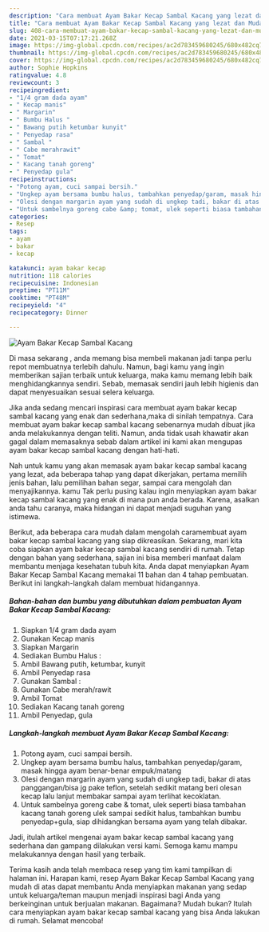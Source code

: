 ```yaml
---
description: "Cara membuat Ayam Bakar Kecap Sambal Kacang yang lezat dan Mudah Dibuat"
title: "Cara membuat Ayam Bakar Kecap Sambal Kacang yang lezat dan Mudah Dibuat"
slug: 408-cara-membuat-ayam-bakar-kecap-sambal-kacang-yang-lezat-dan-mudah-dibuat
date: 2021-03-15T07:17:21.268Z
image: https://img-global.cpcdn.com/recipes/ac2d783459680245/680x482cq70/ayam-bakar-kecap-sambal-kacang-foto-resep-utama.jpg
thumbnail: https://img-global.cpcdn.com/recipes/ac2d783459680245/680x482cq70/ayam-bakar-kecap-sambal-kacang-foto-resep-utama.jpg
cover: https://img-global.cpcdn.com/recipes/ac2d783459680245/680x482cq70/ayam-bakar-kecap-sambal-kacang-foto-resep-utama.jpg
author: Sophie Hopkins
ratingvalue: 4.8
reviewcount: 3
recipeingredient:
- "1/4 gram dada ayam"
- " Kecap manis"
- " Margarin"
- " Bumbu Halus "
- " Bawang putih ketumbar kunyit"
- " Penyedap rasa"
- " Sambal "
- " Cabe merahrawit"
- " Tomat"
- " Kacang tanah goreng"
- " Penyedap gula"
recipeinstructions:
- "Potong ayam, cuci sampai bersih."
- "Ungkep ayam bersama bumbu halus, tambahkan penyedap/garam, masak hingga ayam benar-benar empuk/matang"
- "Olesi dengan margarin ayam yang sudah di ungkep tadi, bakar di atas panggangan/bisa jg pake teflon, setelah sedikit matang beri olesan kecap lalu lanjut membakar sampai ayam terlihat kecoklatan."
- "Untuk sambelnya goreng cabe &amp; tomat, ulek seperti biasa tambahan kacang tanah goreng ulek sampai sedikit halus, tambahkan bumbu penyedap+gula, siap dihidangkan bersama ayam yang telah dibakar."
categories:
- Resep
tags:
- ayam
- bakar
- kecap

katakunci: ayam bakar kecap 
nutrition: 118 calories
recipecuisine: Indonesian
preptime: "PT11M"
cooktime: "PT48M"
recipeyield: "4"
recipecategory: Dinner

---
```



![Ayam Bakar Kecap Sambal Kacang](https://img-global.cpcdn.com/recipes/ac2d783459680245/680x482cq70/ayam-bakar-kecap-sambal-kacang-foto-resep-utama.jpg)

Di masa  sekarang , anda memang bisa membeli makanan jadi tanpa perlu repot membuatnya terlebih dahulu. Namun, bagi kamu yang ingin memberikan sajian terbaik untuk keluarga, maka kamu memang lebih baik menghidangkannya sendiri. Sebab, memasak sendiri jauh lebih higienis dan dapat menyesuaikan sesuai selera keluarga.

Jika anda sedang mencari inspirasi cara membuat ayam bakar kecap sambal kacang yang enak dan sederhana,maka di sinilah tempatnya. Cara membuat ayam bakar kecap sambal kacang  sebenarnya mudah dibuat jika anda melakukannya dengan teliti. Namun, anda tidak usah khawatir akan gagal dalam memasaknya 
sebab dalam artikel ini kami akan mengupas ayam bakar kecap sambal kacang dengan hati-hati.  



Nah untuk kamu yang akan memasak ayam bakar kecap sambal kacang yang lezat, ada beberapa tahap yang dapat dikerjakan, pertama memilih jenis bahan, lalu pemilihan bahan segar, sampai cara mengolah dan menyajikannya. kamu Tak perlu pusing kalau ingin menyiapkan ayam bakar kecap sambal kacang yang enak di mana pun anda berada. Karena, asalkan anda  tahu caranya, maka hidangan ini dapat menjadi suguhan yang istimewa.

Berikut, ada beberapa cara mudah dalam mengolah caramembuat ayam bakar kecap sambal kacang yang siap dikreasikan. Sekarang, mari kita coba siapkan ayam bakar kecap sambal kacang sendiri di rumah. Tetap dengan bahan yang sederhana, sajian ini bisa memberi manfaat dalam membantu menjaga kesehatan tubuh kita. Anda dapat menyiapkan Ayam Bakar Kecap Sambal Kacang memakai 11 bahan dan 4 tahap pembuatan. Berikut ini langkah-langkah dalam membuat hidangannya.

<!--inarticleads1-->

##### Bahan-bahan dan bumbu yang dibutuhkan dalam pembuatan Ayam Bakar Kecap Sambal Kacang:

1. Siapkan 1/4 gram dada ayam
1. Gunakan  Kecap manis
1. Siapkan  Margarin
1. Sediakan  Bumbu Halus :
1. Ambil  Bawang putih, ketumbar, kunyit
1. Ambil  Penyedap rasa
1. Gunakan  Sambal :
1. Gunakan  Cabe merah/rawit
1. Ambil  Tomat
1. Sediakan  Kacang tanah goreng
1. Ambil  Penyedap, gula




<!--inarticleads2-->

##### Langkah-langkah membuat Ayam Bakar Kecap Sambal Kacang:

1. Potong ayam, cuci sampai bersih.
1. Ungkep ayam bersama bumbu halus, tambahkan penyedap/garam, masak hingga ayam benar-benar empuk/matang
1. Olesi dengan margarin ayam yang sudah di ungkep tadi, bakar di atas panggangan/bisa jg pake teflon, setelah sedikit matang beri olesan kecap lalu lanjut membakar sampai ayam terlihat kecoklatan.
1. Untuk sambelnya goreng cabe &amp; tomat, ulek seperti biasa tambahan kacang tanah goreng ulek sampai sedikit halus, tambahkan bumbu penyedap+gula, siap dihidangkan bersama ayam yang telah dibakar.




Jadi, itulah artikel mengenai  ayam bakar kecap sambal kacang  yang sederhana dan gampang dilakukan versi kami. Semoga kamu mampu melakukannya dengan hasil yang terbaik. 

Terima kasih anda telah membaca resep yang tim kami tampilkan di halaman ini. Harapan kami, resep  Ayam Bakar Kecap Sambal Kacang yang mudah di atas dapat membantu Anda menyiapkan makanan yang sedap untuk keluarga/teman maupun menjadi inspirasi bagi Anda yang berkeinginan untuk berjualan makanan. Bagaimana? Mudah bukan? Itulah cara menyiapkan ayam bakar kecap sambal kacang yang bisa Anda lakukan di rumah. Selamat mencoba!

